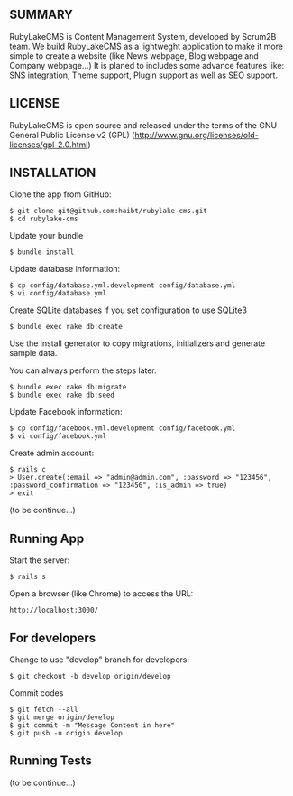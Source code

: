 
SUMMARY
-------

RubyLakeCMS is Content Management System, developed by Scrum2B team.
We build RubyLakeCMS as a lightweght application to make it more simple to create a website (like News webpage, Blog webpage and Company webpage...)
It is planed to includes some advance features like: SNS integration, Theme support, Plugin support as well as SEO support. 


LICENSE
-------

RubyLakeCMS is open source and released under the terms of the GNU General Public License v2 (GPL)  (http://www.gnu.org/licenses/old-licenses/gpl-2.0.html)


INSTALLATION
------------

Clone the app from GitHub: 
    
    $ git clone git@github.com:haibt/rubylake-cms.git
    $ cd rubylake-cms

Update your bundle

    $ bundle install
    
Update database information:

    $ cp config/database.yml.development config/database.yml
    $ vi config/database.yml

Create SQLite databases if you set configuration to use SQLite3

    $ bundle exec rake db:create
    
Use the install generator to copy migrations, initializers and generate
sample data.

You can always perform the steps later.

    $ bundle exec rake db:migrate
    $ bundle exec rake db:seed

Update Facebook information:

    $ cp config/facebook.yml.development config/facebook.yml
    $ vi config/facebook.yml

Create admin account:

    $ rails c
    > User.create(:email => "admin@admin.com", :password => "123456", :password_confirmation => "123456", :is_admin => true)
    > exit
    

(to be continue...)


Running App
-----------

Start the server:
    
    $ rails s

Open a browser (like Chrome) to access the URL:

    http://localhost:3000/


For developers
--------------

Change to use "develop" branch for developers:

    $ git checkout -b develop origin/develop

Commit codes
	
	$ git fetch --all
	$ git merge origin/develop
	$ git commit -m "Message Content in here"
	$ git push -u origin develop


Running Tests
-------------

(to be continue...)

